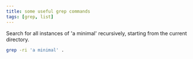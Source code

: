 ```yaml
---
title: some useful grep commands
tags: [grep, list]
---
```


Search for all instances of 'a minimal' recursively,  starting from the current directory. 

```zsh
grep -ri 'a minimal' .
```

